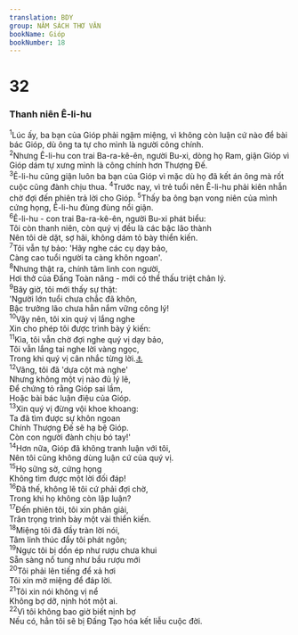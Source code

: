 ```yaml
---
translation: BDY
group: NĂM SÁCH THƠ VĂN
bookName: Gióp 
bookNumber: 18
---
```


<div class="title"><h1>32</h1><h3>Thanh niên Ê-li-hu</h3></div>
<span class="verse giop_32_1"><sup>1</sup>Lúc ấy, ba bạn của Gióp phải ngậm miệng, vì không còn luận cứ nào để bài bác Gióp, dù ông ta tự cho mình là người công chính.<br/></span>
<span class="verse giop_32_2"><sup>2</sup>Nhưng Ê-li-hu con trai Ba-ra-kê-ên, người Bu-xi, dòng họ Ram, giận Gióp vì Gióp dám tự xưng mình là công chính hơn Thượng Đế.<br/></span>
<span class="verse giop_32_3"><sup>3</sup>Ê-li-hu cũng giận luôn ba bạn của Gióp vì mặc dù họ đã kết án ông mà rốt cuộc cũng đành chịu thua. </span>
<span class="verse giop_32_4"><sup>4</sup>Trước nay, vì trẻ tuổi nên Ê-li-hu phải kiên nhẫn chờ đợi đến phiên trả lời cho Gióp. </span>
<span class="verse giop_32_5"><sup>5</sup>Thấy ba ông bạn vong niên của mình cứng họng, Ê-li-hu đùng đùng nổi giận.<br/></span>
<span class="verse giop_32_6"><sup>6</sup>Ê-li-hu - con trai Ba-ra-kê-ên, người Bu-xi phát biểu:<br/>Tôi còn thanh niên, còn quý vị đều là các bậc lão thành<br/>Nên tôi dè dặt, sợ hãi, không dám tỏ bày thiển kiến.<br/></span>
<span class="verse giop_32_7"><sup>7</sup>Tôi vẫn tự bảo: &#39;Hãy nghe các cụ dạy bảo,<br/>Càng cao tuổi người ta càng khôn ngoan&#39;.<br/></span>
<span class="verse giop_32_8"><sup>8</sup>Nhưng thật ra, chính tâm linh con người,<br/>Hơi thở của Đấng Toàn năng - mới có thể thấu triệt chân lý.<br/></span>
<span class="verse giop_32_9"><sup>9</sup>Bây giờ, tôi mới thấy sự thật:<br/>&#39;Người lớn tuổi chưa chắc đã khôn,<br/>Bậc trưởng lão chưa hẳn nắm vững công lý!<br/></span>
<span class="verse giop_32_10"><sup>10</sup>Vậy nên, tôi xin quý vị lắng nghe<br/>Xin cho phép tôi được trình bày ý kiến:<br/></span>
<span class="verse giop_32_11"><sup>11</sup>Kìa, tôi vẫn chờ đợi nghe quý vị dạy bảo,<br/>Tôi vẫn lắng tai nghe lời vàng ngọc,<br/>Trong khi quý vị cân nhắc từng lời.<a href="#" data-toggle="tooltip" data-placement="bottom" title="Ctd cho biết phải nói những gì">⚓</a><br/></span>
<span class="verse giop_32_12"><sup>12</sup>Vâng, tôi đã &#39;dựa cột mà nghe&#39;<br/>Nhưng không một vị nào đủ lý lẽ,<br/>Để chứng tỏ rằng Gióp sai lầm,<br/>Hoặc bài bác luận điệu của Gióp.<br/></span>
<span class="verse giop_32_13"><sup>13</sup>Xin quý vị đừng vội khoe khoang:<br/>Ta đã tìm được sự khôn ngoan<br/>Chính Thượng Đế sẽ hạ bệ Gióp.<br/>Còn con người đành chịu bó tay!&#39;<br/></span>
<span class="verse giop_32_14"><sup>14</sup>Hơn nữa, Gióp đã không tranh luận với tôi,<br/>Nên tôi cũng không dùng luận cứ của quý vị.<br/></span>
<span class="verse giop_32_15"><sup>15</sup>Họ sững sờ, cứng họng<br/>Không tìm được một lời đối đáp!<br/></span>
<span class="verse giop_32_16"><sup>16</sup>Đã thế, không lẽ tôi cứ phải đợi chờ,<br/>Trong khi họ không còn lập luận?<br/></span>
<span class="verse giop_32_17"><sup>17</sup>Đến phiên tôi, tôi xin phân giải,<br/>Trân trọng trình bày một vài thiển kiến.<br/></span>
<span class="verse giop_32_18"><sup>18</sup>Miệng tôi đã đầy tràn lời nói,<br/>Tâm linh thúc đẩy tôi phát ngôn;<br/></span>
<span class="verse giop_32_19"><sup>19</sup>Ngực tôi bị dồn ép như rượu chưa khui<br/>Sẵn sàng nổ tung như bầu rượu mới<br/></span>
<span class="verse giop_32_20"><sup>20</sup>Tôi phải lên tiếng để xả hơi<br/>Tôi xin mở miệng để đáp lời.<br/></span>
<span class="verse giop_32_21"><sup>21</sup>Tôi xin nói không vị nể<br/>Không bợ dỡ, nịnh hót một ai.<br/></span>
<span class="verse giop_32_22"><sup>22</sup>Vì tôi không bao giờ biết nịnh bợ<br/>Nếu có, hẳn tôi sẽ bị Đấng Tạo hóa kết liễu cuộc đời.</span>
